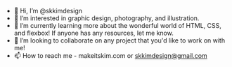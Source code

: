 - 👋 Hi, I’m @skkimdesign
- 👀 I’m interested in graphic design, photography, and illustration.
- 🌱 I’m currently learning more about the wonderful world of HTML, CSS, and flexbox! If anyone has any resources, let me know. 
- 💞️ I’m looking to collaborate on any project that you'd like to work on with me! 
- 📫 How to reach me - makeitskim.com or skkimdesign@gmail.com

<!---
skkimdesign/skkimdesign is a ✨ special ✨ repository because its `README.md` (this file) appears on your GitHub profile.
You can click the Preview link to take a look at your changes.
--->
